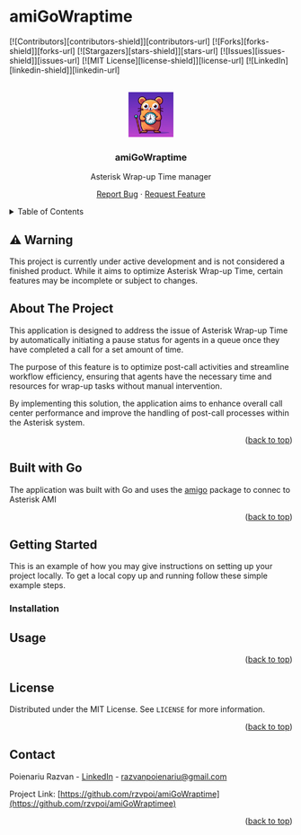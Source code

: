 # amiGoWraptime
<!-- Improved compatibility of back to top link: See: https://github.com/othneildrew/Best-README-Template/pull/73 -->
<a name="readme-top"></a>
<!--
*** Thanks for checking out the Best-README-Template. If you have a suggestion
*** that would make this better, please fork the repo and create a pull request
*** or simply open an issue with the tag "enhancement".
*** Don't forget to give the project a star!
*** Thanks again! Now go create something AMAZING! :D
-->



<!-- PROJECT SHIELDS -->
<!--
*** I'm using markdown "reference style" links for readability.
*** Reference links are enclosed in brackets [ ] instead of parentheses ( ).
*** See the bottom of this document for the declaration of the reference variables
*** for contributors-url, forks-url, etc. This is an optional, concise syntax you may use.
*** https://www.markdownguide.org/basic-syntax/#reference-style-links
-->
[![Contributors][contributors-shield]][contributors-url]
[![Forks][forks-shield]][forks-url]
[![Stargazers][stars-shield]][stars-url]
[![Issues][issues-shield]][issues-url]
[![MIT License][license-shield]][license-url]
[![LinkedIn][linkedin-shield]][linkedin-url]



<!-- PROJECT LOGO -->
<br />
<div align="center">
  <a href="https://github.com/rzvpoi/amiGoWraptime">
    <img src="images/logo.jpg" alt="Logo" width="80" height="80">
  </a>

  <h3 align="center">amiGoWraptime</h3>

  <p align="center">
    Asterisk Wrap-up Time manager


   <a href="https://github.com/rzvpoi/amiGoWraptime/issues">Report Bug</a>
    ·
    <a href="https://github.com/rzvpoi/amiGoWraptime/issues">Request Feature</a>
  </p>
</div>



<!-- TABLE OF CONTENTS -->
<details>
  <summary>Table of Contents</summary>
  <ol>
    <li>
      <a href="#about-the-project">About The Project</a>
      <ul>
      </ul>
    </li>
    <li>
      <a href="#getting-started">Getting Started</a>
      <ul>
        <li><a href="#installation">Installation</a></li>
      </ul>
    </li>
    <li><a href="#usage">Usage</a></li>
    <li><a href="#license">License</a></li>
    <li><a href="#contact">Contact</a></li>
  </ol>
</details>

## ⚠️ Warning
This project is currently under active development and is not considered a finished product. While it aims to optimize Asterisk Wrap-up Time, certain features may be incomplete or subject to changes.

<!-- ABOUT THE PROJECT -->
## About The Project

This application is designed to address the issue of Asterisk Wrap-up Time by automatically initiating a pause status for agents in a queue once they have completed a call for a set amount of time. 

The purpose of this feature is to optimize post-call activities and streamline workflow efficiency, ensuring that agents have the necessary time and resources for wrap-up tasks without manual intervention. 

By implementing this solution, the application aims to enhance overall call center performance and improve the handling of post-call processes within the Asterisk system.

<p align="right">(<a href="#readme-top">back to top</a>)</p>

## Built with Go

The application was built with Go and uses the [amigo](https://pkg.go.dev/github.com/ivahaev/amigo) package to connec to Asterisk AMI

<p align="right">(<a href="#readme-top">back to top</a>)</p>

<!-- GETTING STARTED -->
## Getting Started

This is an example of how you may give instructions on setting up your project locally.
To get a local copy up and running follow these simple example steps.

### Installation

<!-- USAGE EXAMPLES -->
## Usage

<p align="right">(<a href="#readme-top">back to top</a>)</p>


<!-- LICENSE -->
## License

Distributed under the MIT License. See `LICENSE` for more information.

<p align="right">(<a href="#readme-top">back to top</a>)</p>



<!-- CONTACT -->
## Contact

Poienariu Razvan - [LinkedIn](https://ro.linkedin.com/in/razvan-poienariu) - razvanpoienariu@gmail.com

Project Link: [https://github.com/rzvpoi/amiGoWraptime](https://github.com/rzvpoi/amiGoWraptimee)

<p align="right">(<a href="#readme-top">back to top</a>)</p>


